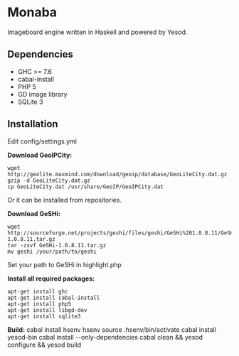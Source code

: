 Monaba
======

Imageboard engine written in Haskell and powered by Yesod.

Dependencies
------
* GHC >= 7.6
* cabal-install
* PHP 5
* GD image library
* SQLite 3

Installation
------
Edit config/settings.yml

**Download GeoIPCity:**

    wget http://geolite.maxmind.com/download/geoip/database/GeoLiteCity.dat.gz
    gzip -d GeoLiteCity.dat.gz
    cp GeoLiteCity.dat /usr/share/GeoIP/GeoIPCity.dat

Or it can be installed from repositories.

**Download GeSHi:**

    wget http://sourceforge.net/projects/geshi/files/geshi/GeSHi%201.0.8.11/GeSHi-1.0.8.11.tar.gz
    tar -zxvf GeSHi-1.0.8.11.tar.gz
    mv geshi /your/path/to/geshi

Set your path to GeSHi in highlight.php

**Install all required packages:**

    apt-get install ghc
    apt-get install cabal-install
    apt-get install php5
    apt-get install libgd-dev
    apt-get install sqlite3

**Build:**
    cabal install hsenv
    hsenv
    source .hsenv/bin/activate
    cabal install yesod-bin
    cabal install --only-dependencies
    cabal clean && yesod configure && yesod build
